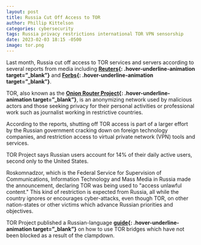 ```yaml
---
layout: post
title: Russia Cut Off Access to TOR
author: Phillip Kittelson
categories: cybersecurity
tags: Russia privacy restrictions international TOR VPN sensorship
date: 2023-02-03 18:15 -0500
image: tor.png
---
```


Last month, Russia cut off access to TOR services and servers according to several reports from media including **[Reuters]( https://www.reuters.com/technology/russia-ratchets-up-internet-crackdown-with-block-privacy-service-tor-2021-12-08/){: .hover-underline-animation target=”_blank”}** and **[Forbs](https://www.forbes.com/sites/emmawoollacott/2021/12/09/russia-doubles-down-on-censorship-with-expanded-block-on-tor/?sh=538e9a3319bc){: .hover-underline-animation target=”_blank”}**.

TOR, also known as the **[Onion Router Project](https://www.torproject.org/){: .hover-underline-animation target=”_blank”}**, is an anonymizing network used by malicious actors and those seeking privacy for their personal activities or professional work such as journalist working in restrictive countries.

According to the reports, shutting off TOR access is part of a larger effort by the Russian government cracking down on foreign technology companies, and restriction access to virtual private network (VPN) tools and services.

TOR Project says Russian users account for 14% of their daily active users, second only to the United States.

Roskomnadzor, which is the Federal Service for Supervision of Communications, Information Technology and Mass Media in Russia made the announcement, declaring TOR was being used to "access unlawful content." This kind of restriction is expected from Russia, all while the country ignores or encourages cyber-attacks, even though TOR, on other nation-states or other victims which advance Russian priorities and objectives.

TOR Project published a Russian-language **[guide](https://forum.torproject.net/t/tor-blocked-in-russia-how-to-circumvent-censorship/982){: .hover-underline-animation target=”_blank”}** on how to use TOR bridges which have not been blocked as a result of the clampdown.